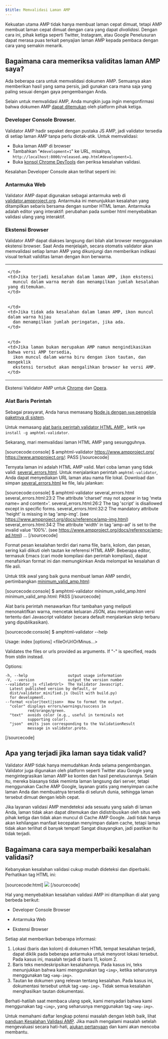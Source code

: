 ```yaml
---
$title: Memvalidasi Laman AMP
---
```


Kekuatan utama AMP tidak hanya membuat laman cepat dimuat, tetapi AMP membuat laman cepat dimuat dengan cara yang dapat *divalidasi*. Dengan cara ini, pihak ketiga seperti Twitter, Instagram, atau Google Penelusuran dapat merasa puas terkait penyajian laman AMP kepada pembaca dengan cara yang semakin menarik.

## Bagaimana cara memeriksa validitas laman AMP saya?

Ada beberapa cara untuk memvalidasi dokumen AMP. Semuanya akan
memberikan hasil yang sama persis, jadi gunakan cara mana saja yang paling sesuai dengan gaya
pengembangan Anda.

Selain untuk memvalidasi AMP, Anda mungkin juga ingin mengonfirmasi bahwa dokumen AMP [dapat ditemukan](/id/docs/guides/deploy/discovery.html) oleh platform pihak ketiga.

### Developer Console Browser.

Validator AMP hadir sepaket dengan pustaka JS AMP, jadi validator tersedia di setiap laman AMP tanpa perlu diotak-atik. Untuk memvalidasi:

  * Buka laman AMP di browser
  * Tambahkan "`#development=1`" ke URL, misalnya, `http://localhost:8000/released.amp.html#development=1`.
  * Buka [konsol Chrome DevTools](https://developers.google.com/web/tools/chrome-devtools/debug/console/) dan periksa kesalahan validasi.

Kesalahan Developer Console akan terlihat seperti ini:

<amp-img src="/static/img/docs/validator_errors.png" width="713" height="243" alt="Tangkapan layar kesalahan Validator AMP di Developer Console Chrome" layout="responsive"></amp-img>


### Antarmuka Web

Validator AMP dapat digunakan sebagai antarmuka web di
[validator.ampproject.org](https://validator.ampproject.org/). Antarmuka
ini menunjukkan kesalahan yang ditampilkan sebaris bersama dengan sumber HTML laman.
Antarmuka adalah editor yang interaktif: perubahan pada sumber html menyebabkan
validasi ulang yang interaktif.

<amp-img src="/static/img/docs/validator_web_ui.png" width="660" height="507" alt="Tangkapan layar validator.ampproject.org dengan contoh kesalahan." layout="responsive"></amp-img>


### Ekstensi Browser

Validator AMP dapat diakses langsung dari bilah alat browser menggunakan
ekstensi browser. Saat Anda menjelajah, secara otomatis validator akan memvalidasi setiap laman AMP
yang dikunjungi dan memberikan indikasi visual terkait validitas laman dengan ikon
berwarna.

<table>
  <tr>
    <td>
      <amp-img src="/static/img/docs/validator_icon_invalid.png" width="20" height="20" alt="Ikon AMP Merah menunjukkan dokumen AMP yang tidak valid."></amp-img>
      
    </td>
    <td>Jika terjadi kesalahan dalam laman AMP, ikon ekstensi
      muncul dalam warna merah dan menampilkan jumlah kesalahan yang ditemukan.
    </td>
  </tr>
  <tr>
    <td>
      <amp-img src="/static/img/docs/validator_icon_valid.png" width="20" height="20" alt="Ikon AMP Hijau menunjukkan dokumen AMP yang valid."></amp-img>
      
    </td>
    <td>Jika tidak ada kesalahan dalam laman AMP, ikon muncul dalam warna hijau
      dan menampilkan jumlah peringatan, jika ada.
    </td>
  </tr>
  <tr>
    <td>
      <amp-img src="/static/img/docs/validator_icon_link.png" width="20" height="20" alt="Ikon AMP Biru menunjukkan varian HTML AMP jika diklik."></amp-img>
      
    </td>
    <td>Jika laman bukan merupakan AMP namun mengindikasikan bahwa versi AMP tersedia,
      ikon muncul dalam warna biru dengan ikon tautan, dan mengeklik
      ekstensi tersebut akan mengalihkan browser ke versi AMP.
    </td>
  </tr>
</table>

Ekstensi Validator AMP untuk
[Chrome](https://chrome.google.com/webstore/detail/amp-validator/nmoffdblmcmgeicmolmhobpoocbbmknc) dan [Opera](https://addons.opera.com/en-gb/extensions/details/amp-validator/).

### Alat Baris Perintah

Sebagai prasyarat, Anda harus memasang <a href="https://docs.npmjs.com/getting-started/installing-node">Node.js dengan `npm` pengelola paketnya
di sistem</a>.

Untuk memasang [alat baris perintah validator HTML AMP ](https://www.npmjs.com/package/amphtml-validator), ketik `npm install -g amphtml-validator`.

Sekarang, mari memvalidasi laman HTML AMP yang sesungguhnya.

[sourcecode:console]
$ amphtml-validator https://www.ampproject.org/
https://www.ampproject.org/: PASS
[/sourcecode]

Ternyata laman ini adalah HTML AMP valid. Mari coba laman yang tidak valid:
[several_errors.html](https://raw.githubusercontent.com/ampproject/amphtml/master/validator/testdata/feature_tests/several_errors.html). Untuk menjalankan perintah `amphtml-validator`, Anda dapat menyediakan URL laman atau nama file lokal. Download dan simpan [several_errors.html](https://raw.githubusercontent.com/ampproject/amphtml/master/validator/testdata/feature_tests/several_errors.html) ke file, lalu jalankan:

[sourcecode:console]
$ amphtml-validator several_errors.html
several_errors.html:23:2 The attribute 'charset' may not appear in tag 'meta name= and content='.
several_errors.html:26:2 The tag 'script' is disallowed except in specific forms.
several_errors.html:32:2 The mandatory attribute 'height' is missing in tag 'amp-img'. (see https://www.ampproject.org/docs/reference/amp-img.html)
several_errors.html:34:2 The attribute 'width' in tag 'amp-ad' is set to the invalid value '100%'. (see https://www.ampproject.org/docs/reference/amp-ad.html)
...
[/sourcecode]

Format pesan kesalahan terdiri dari nama file, baris, kolom, dan pesan,
sering kali diikuti oleh tautan ke referensi HTML AMP. Beberapa editor, termasuk Emacs
(cari mode kompilasi dan perintah kompilasi), dapat menafsirkan format ini dan memungkinkan
Anda melompat ke kesalahan di file asli.

Untuk titik awal yang baik guna membuat laman AMP sendiri, pertimbangkan [minimum_valid_amp.html](https://raw.githubusercontent.com/ampproject/amphtml/master/validator/testdata/feature_tests/minimum_valid_amp.html):

[sourcecode:console]
$ amphtml-validator minimum_valid_amp.html
minimum_valid_amp.html: PASS
[/sourcecode]

Alat baris perintah menawarkan fitur tambahan yang meliputi menonaktifkan
warna, mencetak keluaran JSON, atau menjalankan versi tertentu dari
Javascript validator (secara default menjalankan skrip terbaru yang dipublikasikan).

[sourcecode:console]
$ amphtml-validator --help

  Usage: index [options] <fileOrUrlOrMinus...>

  Validates the files or urls provided as arguments. If "-" is
  specified, reads from stdin instead.

  Options:

    -h, --help                  output usage information
    -V, --version               output the version number
    --validator_js <fileOrUrl>  The Validator Javascript.
      Latest published version by default, or
      dist/validator_minified.js (built with build.py)
      for development.
    --format <color|text|json>  How to format the output.
      "color" displays errors/warnings/success in
              red/orange/green.
      "text"  avoids color (e.g., useful in terminals not
              supporting color).
      "json"  emits json corresponding to the ValidationResult
              message in validator.proto.
[/sourcecode]

## Apa yang terjadi jika laman saya tidak valid?

Validator AMP tidak hanya memudahkan Anda selama pengembangan. Validator juga digunakan oleh platform seperti Twitter atau Google yang mengintegrasikan laman AMP ke konten dan hasil penelusurannya. Selain itu, mereka biasanya tidak meminta laman langsung dari server, tetapi menggunakan Cache AMP Google, layanan gratis yang menyimpan cache laman Anda dan membuatnya tersedia di seluruh dunia, sehingga laman tersebut dimuat dengan lebih cepat.

Jika layanan validasi AMP mendeteksi ada sesuatu yang salah di laman Anda, laman tidak akan dapat ditemukan dan didistribusikan oleh situs web pihak ketiga dan tidak akan muncul di Cache AMP Google. Jadi tidak hanya akan kehilangan manfaat kecepatan menyimpan dalam cache, tetapi laman tidak akan terlihat di banyak tempat! Sangat disayangkan, jadi pastikan itu tidak terjadi.

## Bagaimana cara saya memperbaiki kesalahan validasi?

Kebanyakan kesalahan validasi cukup mudah dideteksi dan diperbaiki. Perhatikan tag HTML ini:

[sourcecode:html]
<img src="cat.png">
[/sourcecode]

Hal yang menyebabkan kesalahan validasi AMP ini ditampilkan di alat yang berbeda berikut:

 * Developer Console Browser
<amp-img alt="Kesalahan AMP: Tag &#39;img&#39; mungkin hanya muncul sebagai turunan tag &#39;noscript&#39;. Apakah maksud Anda &#39;amp-img&#39;? baris 11, kolom 2" height="30" src="/static/img/docs/validator_console_imgerror.png" width="696" layout="responsive"></amp-img>

 * Antarmuka Web
<amp-img alt="Kesalahan AMP: Tag &#39;img&#39; mungkin hanya muncul sebagai turunan tag &#39;noscript&#39;. Apakah maksud Anda &#39;amp-img&#39;? baris 11, kolom 2" height="58" src="/static/img/docs/validator_webui_imgerror.png" width="676" layout="responsive"></amp-img>

 * Ekstensi Browser
<amp-img alt="Kesalahan AMP: Tag &#39;img&#39; mungkin hanya muncul sebagai turunan tag &#39;noscript&#39;. Apakah maksud Anda &#39;amp-img&#39;? baris 11, kolom 2" height="108" src="/static/img/docs/validator_extension_imgerror.png" width="724" layout="responsive"></amp-img>

Setiap alat memberikan beberapa informasi:

  1. Lokasi (baris dan kolom) di dokumen HTML tempat kesalahan terjadi,
     dapat diklik pada beberapa antarmuka untuk menyorot lokasi tersebut. Pada kasus
     ini, masalah terjadi di baris 11, kolom 2.
  1. Baris teks mendeskripsikan kesalahannya. Pada kasus ini, teks menunjukkan bahwa
     kami menggunakan tag `<img>`, ketika seharusnya menggunakan tag `<amp-img>`.
  1. Tautan ke dokumen yang relevan tentang kesalahan. Pada kasus ini,
     dokumentasi tersebut untuk tag `<amp-img>`. Tidak semua kesalahan menghasilkan
     tautan dokumentasi.

Berhati-hatilah saat membaca ulang spek, kami menyadari bahwa kami menggunakan tag `<img>`, yang seharusnya menggunakan tag `<amp-img>`.

Untuk memahami daftar lengkap potensi masalah dengan lebih baik,
lihat [panduan Kesalahan Validasi AMP](/id/docs/reference/validation_errors.html).
Jika masih mengalami masalah setelah mengevaluasi secara hati-hati, <a href="http://stackoverflow.com/questions/tagged/amp-html">ajukan
pertanyaan</a> dan kami akan mencoba
membantu.
